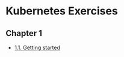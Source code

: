# Kubernetes Exercises

## Chapter 1
- [1.1. Getting started](https://github.com/YOUR_USERNAME/YOUR_REPO/tree/1.1/log_output)